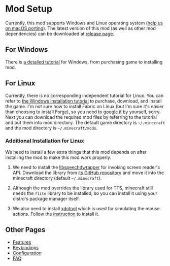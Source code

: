 # Mod Setup

Currently, this mod supports Windows and Linux operating system ([help us on macOS porting](https://github.com/khanshoaib3/minecraft-access/issues/22)).
The latest version of this mod (as well as other mod dependencies) can be downloaded at [release page](https://github.com/khanshoaib3/minecraft-access/releases).

## For Windows

There is [a detailed tutorial](/doc/SET_UP_ON_WINDOWS.md) for Windows, from purchasing game to installing mod.

## For Linux

Currently, there is no corresponding independent tutorial for Linux.
You can refer to [the Windows installation tutorial](/doc/SET_UP_ON_WINDOWS.md) to purchase, download, and install the game.
I'm not sure how to install Fabric on Linux (but I'm sure it's easier than choosing to install Forge), so you need to [google it](https://www.google.com/search?q=install+minecraft+fabric+on+linux) by yourself, sorry.
Next you can download the required mod files by referring to the tutorial and put them into mod directory.
The default game directory is `~/.minecraft` and the mod directory is `~/.minecraft/mods`.

### Additional Installation for Linux

We need to install a few extra things that this mod depends on after installing the mod to make this mod work properly.

1. We need to install the [libspeechdwrapper](https://github.com/khanshoaib3/libspeechdwrapper) for invoking screen reader's API.
Download the library from [its GitHub repository](https://github.com/khanshoaib3/libspeechdwrapper/raw/main/lib/libspeechdwrapper.so) and move it into the minecraft directory (default `~/.minecraft`).

2. Although the mod overrides the library used for TTS, minecraft still needs the `flite` library to be installed, so you can install it using your distro's package manager itself.

3. We also need to install [xdotool](https://github.com/jordansissel/xdotool) which is used for simulating the mouse actions.
Follow the [instruction](https://github.com/jordansissel/xdotool#installation) to install it.

## Other Pages

* [Features](/doc/FEATURES.md)
* [Keybindings](/doc/KEYBINDINGS.md)
* [Configuration](/doc/CONFIG.md)
* [FAQ](/doc/FAQ.md)